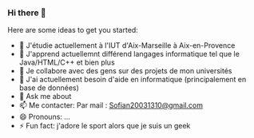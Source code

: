 ### Hi there 👋




Here are some ideas to get you started:

- 🔭 J'étudie actuellement à l'IUT d'Aix-Marseille à Aix-en-Provence
- 🌱 J'apprend actuellemnt différend langages informatique tel que le Java/HTML/C++ et bien plus
- 👯 Je collabore avec des gens sur des projets de mon universités 
- 🤔 J'ai actuellement besoin d'aide en informatique (principalement en base de données)
- 💬 Ask me about 
- 📫 Me contacter: Par mail : Sofian20031310@gmail.com
- 😄 Pronouns: ...
- ⚡ Fun fact: j'adore le sport alors que je suis un geek

